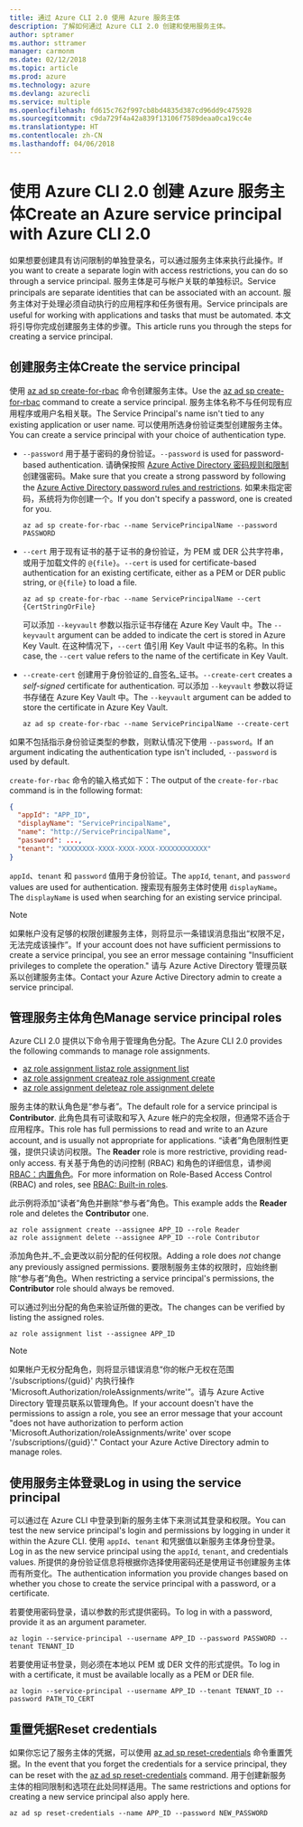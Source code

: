 ```yaml
---
title: 通过 Azure CLI 2.0 使用 Azure 服务主体
description: 了解如何通过 Azure CLI 2.0 创建和使用服务主体。
author: sptramer
ms.author: sttramer
manager: carmonm
ms.date: 02/12/2018
ms.topic: article
ms.prod: azure
ms.technology: azure
ms.devlang: azurecli
ms.service: multiple
ms.openlocfilehash: fd615c762f997cb8bd4835d387cd96dd9c475928
ms.sourcegitcommit: c9da729f4a42a839f13106f7589deaa0ca19cc4e
ms.translationtype: HT
ms.contentlocale: zh-CN
ms.lasthandoff: 04/06/2018
---
```

# <a name="create-an-azure-service-principal-with-azure-cli-20"></a><span data-ttu-id="e835c-103">使用 Azure CLI 2.0 创建 Azure 服务主体</span><span class="sxs-lookup"><span data-stu-id="e835c-103">Create an Azure service principal with Azure CLI 2.0</span></span>

<span data-ttu-id="e835c-104">如果想要创建具有访问限制的单独登录名，可以通过服务主体来执行此操作。</span><span class="sxs-lookup"><span data-stu-id="e835c-104">If you want to create a separate login with access restrictions, you can do so through a service principal.</span></span> <span data-ttu-id="e835c-105">服务主体是可与帐户关联的单独标识。</span><span class="sxs-lookup"><span data-stu-id="e835c-105">Service principals are separate identities that can be associated with an account.</span></span> <span data-ttu-id="e835c-106">服务主体对于处理必须自动执行的应用程序和任务很有用。</span><span class="sxs-lookup"><span data-stu-id="e835c-106">Service principals are useful for working with applications and tasks that must be automated.</span></span> <span data-ttu-id="e835c-107">本文将引导你完成创建服务主体的步骤。</span><span class="sxs-lookup"><span data-stu-id="e835c-107">This article runs you through the steps for creating a service principal.</span></span>

## <a name="create-the-service-principal"></a><span data-ttu-id="e835c-108">创建服务主体</span><span class="sxs-lookup"><span data-stu-id="e835c-108">Create the service principal</span></span>

<span data-ttu-id="e835c-109">使用 [az ad sp create-for-rbac](/cli/azure/ad/sp#az-ad-sp-create-for-rbac) 命令创建服务主体。</span><span class="sxs-lookup"><span data-stu-id="e835c-109">Use the [az ad sp create-for-rbac](/cli/azure/ad/sp#az-ad-sp-create-for-rbac) command to create a service principal.</span></span> <span data-ttu-id="e835c-110">服务主体名称不与任何现有应用程序或用户名相关联。</span><span class="sxs-lookup"><span data-stu-id="e835c-110">The Service Principal's name isn't tied to any existing application or user name.</span></span> <span data-ttu-id="e835c-111">可以使用所选身份验证类型创建服务主体。</span><span class="sxs-lookup"><span data-stu-id="e835c-111">You can create a service principal with your choice of authentication type.</span></span>

* <span data-ttu-id="e835c-112">`--password` 用于基于密码的身份验证。</span><span class="sxs-lookup"><span data-stu-id="e835c-112">`--password` is used for password-based authentication.</span></span> <span data-ttu-id="e835c-113">请确保按照 [Azure Active Directory 密码规则和限制](/azure/active-directory/active-directory-passwords-policy)创建强密码。</span><span class="sxs-lookup"><span data-stu-id="e835c-113">Make sure that you create a strong password by following the [Azure Active Directory password rules and restrictions](/azure/active-directory/active-directory-passwords-policy).</span></span> <span data-ttu-id="e835c-114">如果未指定密码，系统将为你创建一个。</span><span class="sxs-lookup"><span data-stu-id="e835c-114">If you don't specify a password, one is created for you.</span></span>

  ```azurecli
  az ad sp create-for-rbac --name ServicePrincipalName --password PASSWORD
  ```

* <span data-ttu-id="e835c-115">`--cert` 用于现有证书的基于证书的身份验证，为 PEM 或 DER 公共字符串，或用于加载文件的 `@{file}`。</span><span class="sxs-lookup"><span data-stu-id="e835c-115">`--cert` is used for certificate-based authentication for an existing certificate, either as a PEM or DER public string, or `@{file}` to load a file.</span></span>

  ```azurecli
  az ad sp create-for-rbac --name ServicePrincipalName --cert {CertStringOrFile} 
  ```

  <span data-ttu-id="e835c-116">可以添加 `--keyvault` 参数以指示证书存储在 Azure Key Vault 中。</span><span class="sxs-lookup"><span data-stu-id="e835c-116">The `--keyvault` argument can be added to indicate the cert is stored in Azure Key Vault.</span></span> <span data-ttu-id="e835c-117">在这种情况下，`--cert` 值引用 Key Vault 中证书的名称。</span><span class="sxs-lookup"><span data-stu-id="e835c-117">In this case, the `--cert` value refers to the name of the certificate in Key Vault.</span></span>

* <span data-ttu-id="e835c-118">`--create-cert` 创建用于身份验证的_自签名_证书。</span><span class="sxs-lookup"><span data-stu-id="e835c-118">`--create-cert` creates a _self-signed_ certificate for authentication.</span></span> <span data-ttu-id="e835c-119">可以添加 `--keyvault` 参数以将证书存储在 Azure Key Vault 中。</span><span class="sxs-lookup"><span data-stu-id="e835c-119">The `--keyvault` argument can be added to store the certificate in Azure Key Vault.</span></span>

  ```azurecli
  az ad sp create-for-rbac --name ServicePrincipalName --create-cert
  ```

<span data-ttu-id="e835c-120">如果不包括指示身份验证类型的参数，则默认情况下使用 `--password`。</span><span class="sxs-lookup"><span data-stu-id="e835c-120">If an argument indicating the authentication type isn't included, `--password` is used by default.</span></span>

<span data-ttu-id="e835c-121">`create-for-rbac` 命令的输入格式如下：</span><span class="sxs-lookup"><span data-stu-id="e835c-121">The output of the `create-for-rbac` command is in the following format:</span></span>

```json
{
  "appId": "APP_ID",
  "displayName": "ServicePrincipalName",
  "name": "http://ServicePrincipalName",
  "password": ...,
  "tenant": "XXXXXXXX-XXXX-XXXX-XXXX-XXXXXXXXXXXX"
}
```

<span data-ttu-id="e835c-122">`appId`、`tenant` 和 `password` 值用于身份验证。</span><span class="sxs-lookup"><span data-stu-id="e835c-122">The `appId`, `tenant`, and `password` values are used for authentication.</span></span> <span data-ttu-id="e835c-123">搜索现有服务主体时使用 `displayName`。</span><span class="sxs-lookup"><span data-stu-id="e835c-123">The `displayName` is used when searching for an existing service principal.</span></span>

> [!NOTE]
> <span data-ttu-id="e835c-124">如果帐户没有足够的权限创建服务主体，则将显示一条错误消息指出“权限不足，无法完成该操作”。</span><span class="sxs-lookup"><span data-stu-id="e835c-124">If your account does not have sufficient permissions to create a service principal, you see an error message containing "Insufficient privileges to complete the operation."</span></span> <span data-ttu-id="e835c-125">请与 Azure Active Directory 管理员联系以创建服务主体。</span><span class="sxs-lookup"><span data-stu-id="e835c-125">Contact your Azure Active Directory admin to create a service principal.</span></span>

## <a name="manage-service-principal-roles"></a><span data-ttu-id="e835c-126">管理服务主体角色</span><span class="sxs-lookup"><span data-stu-id="e835c-126">Manage service principal roles</span></span> 

<span data-ttu-id="e835c-127">Azure CLI 2.0 提供以下命令用于管理角色分配。</span><span class="sxs-lookup"><span data-stu-id="e835c-127">The Azure CLI 2.0 provides the following commands to manage role assignments.</span></span>

* [<span data-ttu-id="e835c-128">az role assignment list</span><span class="sxs-lookup"><span data-stu-id="e835c-128">az role assignment list</span></span>](/cli/azure/role/assignment#az-role-assignment-list)
* [<span data-ttu-id="e835c-129">az role assignment create</span><span class="sxs-lookup"><span data-stu-id="e835c-129">az role assignment create</span></span>](/cli/azure/role/assignment#az-role-assignment-create)
* [<span data-ttu-id="e835c-130">az role assignment delete</span><span class="sxs-lookup"><span data-stu-id="e835c-130">az role assignment delete</span></span>](/cli/azure/role/assignment#az-role-assignment-delete)

<span data-ttu-id="e835c-131">服务主体的默认角色是“参与者”。</span><span class="sxs-lookup"><span data-stu-id="e835c-131">The default role for a service principal is **Contributor**.</span></span> <span data-ttu-id="e835c-132">此角色具有可读取和写入 Azure 帐户的完全权限，但通常不适合于应用程序。</span><span class="sxs-lookup"><span data-stu-id="e835c-132">This role has full permissions to read and write to an Azure account, and is usually not appropriate for applications.</span></span> <span data-ttu-id="e835c-133">“读者”角色限制性更强，提供只读访问权限。</span><span class="sxs-lookup"><span data-stu-id="e835c-133">The **Reader** role is more restrictive, providing read-only access.</span></span>  <span data-ttu-id="e835c-134">有关基于角色的访问控制 (RBAC) 和角色的详细信息，请参阅 [RBAC：内置角色](/azure/active-directory/role-based-access-built-in-roles)。</span><span class="sxs-lookup"><span data-stu-id="e835c-134">For more information on Role-Based Access Control (RBAC) and roles, see [RBAC: Built-in roles](/azure/active-directory/role-based-access-built-in-roles).</span></span>

<span data-ttu-id="e835c-135">此示例将添加“读者”角色并删除“参与者”角色。</span><span class="sxs-lookup"><span data-stu-id="e835c-135">This example adds the **Reader** role and deletes the **Contributor** one.</span></span>

```azurecli
az role assignment create --assignee APP_ID --role Reader
az role assignment delete --assignee APP_ID --role Contributor
```

<span data-ttu-id="e835c-136">添加角色并_不_会更改以前分配的任何权限。</span><span class="sxs-lookup"><span data-stu-id="e835c-136">Adding a role does _not_ change any previously assigned permissions.</span></span> <span data-ttu-id="e835c-137">要限制服务主体的权限时，应始终删除“参与者”角色。</span><span class="sxs-lookup"><span data-stu-id="e835c-137">When restricting a service principal's permissions, the __Contributor__ role should always be removed.</span></span>

<span data-ttu-id="e835c-138">可以通过列出分配的角色来验证所做的更改。</span><span class="sxs-lookup"><span data-stu-id="e835c-138">The changes can be verified by listing the assigned roles.</span></span>

```azurecli
az role assignment list --assignee APP_ID
```

> [!NOTE] 
> <span data-ttu-id="e835c-139">如果帐户无权分配角色，则将显示错误消息“你的帐户无权在范围 '/subscriptions/{guid}' 内执行操作 'Microsoft.Authorization/roleAssignments/write'”。请与 Azure Active Directory 管理员联系以管理角色。</span><span class="sxs-lookup"><span data-stu-id="e835c-139">If your account doesn't have the permissions to assign a role, you see an error message that your account "does not have authorization to perform action 'Microsoft.Authorization/roleAssignments/write' over scope '/subscriptions/{guid}'." Contact your Azure Active Directory admin to manage roles.</span></span>

## <a name="log-in-using-the-service-principal"></a><span data-ttu-id="e835c-140">使用服务主体登录</span><span class="sxs-lookup"><span data-stu-id="e835c-140">Log in using the service principal</span></span>

<span data-ttu-id="e835c-141">可以通过在 Azure CLI 中登录到新的服务主体下来测试其登录和权限。</span><span class="sxs-lookup"><span data-stu-id="e835c-141">You can test the new service principal's login and permissions by logging in under it within the Azure CLI.</span></span> <span data-ttu-id="e835c-142">使用 `appId`、`tenant` 和凭据值以新服务主体身份登录。</span><span class="sxs-lookup"><span data-stu-id="e835c-142">Log in as the new service principal using the `appId`, `tenant`, and credentials values.</span></span> <span data-ttu-id="e835c-143">所提供的身份验证信息将根据你选择使用密码还是使用证书创建服务主体而有所变化。</span><span class="sxs-lookup"><span data-stu-id="e835c-143">The authentication information you provide changes based on whether you chose to create the service principal with a password, or a certificate.</span></span>

<span data-ttu-id="e835c-144">若要使用密码登录，请以参数的形式提供密码。</span><span class="sxs-lookup"><span data-stu-id="e835c-144">To log in with a password, provide it as an argument parameter.</span></span>

```azurecli
az login --service-principal --username APP_ID --password PASSWORD --tenant TENANT_ID
```

<span data-ttu-id="e835c-145">若要使用证书登录，则必须在本地以 PEM 或 DER 文件的形式提供。</span><span class="sxs-lookup"><span data-stu-id="e835c-145">To log in with a certificate, it must be available locally as a PEM or DER file.</span></span>

```azurecli
az login --service-principal --username APP_ID --tenant TENANT_ID --password PATH_TO_CERT
```
## <a name="reset-credentials"></a><span data-ttu-id="e835c-146">重置凭据</span><span class="sxs-lookup"><span data-stu-id="e835c-146">Reset credentials</span></span>

<span data-ttu-id="e835c-147">如果你忘记了服务主体的凭据，可以使用 [az ad sp reset-credentials](https://docs.microsoft.com/en-us/cli/azure/ad/sp#az-ad-sp-reset-credentials) 命令重置凭据。</span><span class="sxs-lookup"><span data-stu-id="e835c-147">In the event that you forget the credentials for a service principal, they can be reset with the [az ad sp reset-credentials](https://docs.microsoft.com/en-us/cli/azure/ad/sp#az-ad-sp-reset-credentials) command.</span></span> <span data-ttu-id="e835c-148">用于创建新服务主体的相同限制和选项在此处同样适用。</span><span class="sxs-lookup"><span data-stu-id="e835c-148">The same restrictions and options for creating a new service principal also apply here.</span></span>

```azurecli
az ad sp reset-credentials --name APP_ID --password NEW_PASSWORD
```
